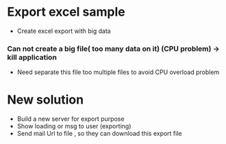 # Export excel sample
- Create excel export with big data

### Can not create a big file( too many data on it) (CPU problem) -> kill application
- Need separate this file too multiple files to avoid CPU overload problem

# New solution

- Build a new server for export purpose
- Show loading or msg to user (exporting)
- Send mail Url to file , so they can download this export file